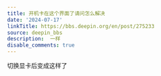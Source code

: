 ```yaml
---
title: 开机卡在这个界面了请问怎么解决
date: '2024-07-17'
linkTitle: https://bbs.deepin.org/en/post/275233
source: deepin_bbs
description:  一样 
disable_comments: true
---
```

切换显卡后变成这样了
